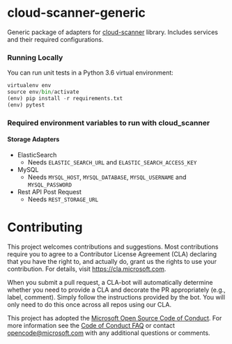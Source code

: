 # cloud-scanner-generic

Generic package of adapters for [cloud-scanner](https://github.com/Microsoft/cloud-scanner) library. Includes services and their required configurations.

### Running Locally

You can run unit tests in a Python 3.6 virtual environment:

```python
virtualenv env
source env/bin/activate
(env) pip install -r requirements.txt
(env) pytest
```

### Required environment variables to run with cloud_scanner

#### Storage Adapters
- ElasticSearch
    - Needs `ELASTIC_SEARCH_URL` and `ELASTIC_SEARCH_ACCESS_KEY`
- MySQL
    - Needs `MYSQL_HOST`, `MYSQL_DATABASE`, `MYSQL_USERNAME` and `MYSQL_PASSWORD`
- Rest API Post Request
    - Needs `REST_STORAGE_URL`

# Contributing

This project welcomes contributions and suggestions.  Most contributions require you to agree to a
Contributor License Agreement (CLA) declaring that you have the right to, and actually do, grant us
the rights to use your contribution. For details, visit https://cla.microsoft.com.

When you submit a pull request, a CLA-bot will automatically determine whether you need to provide
a CLA and decorate the PR appropriately (e.g., label, comment). Simply follow the instructions
provided by the bot. You will only need to do this once across all repos using our CLA.

This project has adopted the [Microsoft Open Source Code of Conduct](https://opensource.microsoft.com/codeofconduct/).
For more information see the [Code of Conduct FAQ](https://opensource.microsoft.com/codeofconduct/faq/) or
contact [opencode@microsoft.com](mailto:opencode@microsoft.com) with any additional questions or comments.
